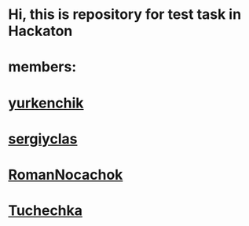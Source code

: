 # Hi, this is repository for test task  in Hackaton
# members: 
# [yurkenchik](https://github.com/yurkenchik)
# [sergiyclas](https://github.com/sergiyclas)
# [RomanNocachok](https://github.com/RomanNovachok)
# [Tuchechka](https://github.com/Tuchechka)
